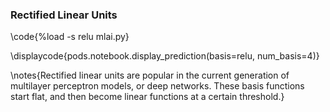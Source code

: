 ### Rectified Linear Units

\code{%load -s relu mlai.py}

\displaycode{pods.notebook.display_prediction(basis=relu, num_basis=4)}

\notes{Rectified linear units are popular in the current generation of multilayer perceptron models, or deep networks. These basis functions start flat, and then become linear functions at a certain threshold.}
